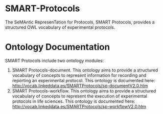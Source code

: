 SMART-Protocols
===============
The SeMAntic RepresenTation for Protocols, SMART Protocols, provides a structured OWL vocabulary of experimental protocols.

Ontology Documentation
===============
SMART Protocols include two ontology modules: 
1. SMART Protocols-document. This ontology aims to provide a structured vocabulary of concepts to represent information for recording and reporting an experimental protocol. This ontology is documented here: http://vocab.linkeddata.es/SMARTProtocols/sp-documentV2.0.htm
2. SMART Protocols-workflow. This ontology aims to provide a structured vocabulary of concepts to represent the execution of experimental protocols in life sciences. This ontology is documented here: http://vocab.linkeddata.es/SMARTProtocols/sp-workflowV2.0.htm
